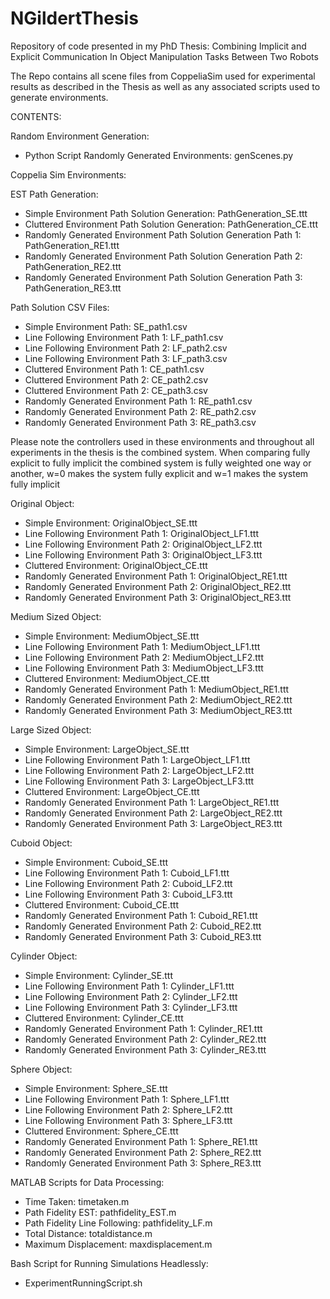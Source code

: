 # NGildertThesis
Repository of code presented in my PhD Thesis: Combining Implicit and Explicit Communication In Object Manipulation Tasks Between Two Robots

The Repo contains all scene files from CoppeliaSim used for experimental results as described in the Thesis as well as any associated scripts used to generate environments.

CONTENTS:

Random Environment Generation:

- Python Script Randomly Generated Environments: genScenes.py

Coppelia Sim Environments:

EST Path Generation:

- Simple Environment Path Solution Generation: PathGeneration_SE.ttt
- Cluttered Environment Path Solution Generation: PathGeneration_CE.ttt
- Randomly Generated Environment Path Solution Generation Path 1: PathGeneration_RE1.ttt
- Randomly Generated Environment Path Solution Generation Path 2: PathGeneration_RE2.ttt
- Randomly Generated Environment Path Solution Generation Path 3: PathGeneration_RE3.ttt

Path Solution CSV Files:

- Simple Environment Path: SE_path1.csv
- Line Following Environment Path 1: LF_path1.csv
- Line Following Environment Path 2: LF_path2.csv
- Line Following Environment Path 3: LF_path3.csv
- Cluttered Environment Path 1: CE_path1.csv
- Cluttered Environment Path 2: CE_path2.csv
- Cluttered Environment Path 2: CE_path3.csv
- Randomly Generated Environment Path 1: RE_path1.csv
- Randomly Generated Environment Path 2: RE_path2.csv
- Randomly Generated Environment Path 3: RE_path3.csv

Please note the controllers used in these environments and throughout all experiments in the thesis is the combined system. When comparing fully explicit to fully implicit the combined system is fully weighted one way or another, w=0 makes the system fully explicit and w=1 makes the system fully implicit

Original Object:

- Simple Environment: OriginalObject_SE.ttt
- Line Following Environment Path 1: OriginalObject_LF1.ttt
- Line Following Environment Path 2: OriginalObject_LF2.ttt
- Line Following Environment Path 3: OriginalObject_LF3.ttt
- Cluttered Environment: OriginalObject_CE.ttt
- Randomly Generated Environment Path 1: OriginalObject_RE1.ttt
- Randomly Generated Environment Path 2: OriginalObject_RE2.ttt
- Randomly Generated Environment Path 3: OriginalObject_RE3.ttt

Medium Sized Object:

- Simple Environment: MediumObject_SE.ttt
- Line Following Environment Path 1: MediumObject_LF1.ttt
- Line Following Environment Path 2: MediumObject_LF2.ttt
- Line Following Environment Path 3: MediumObject_LF3.ttt
- Cluttered Environment: MediumObject_CE.ttt
- Randomly Generated Environment Path 1: MediumObject_RE1.ttt
- Randomly Generated Environment Path 2: MediumObject_RE2.ttt
- Randomly Generated Environment Path 3: MediumObject_RE3.ttt

Large Sized Object:

- Simple Environment: LargeObject_SE.ttt
- Line Following Environment Path 1: LargeObject_LF1.ttt
- Line Following Environment Path 2: LargeObject_LF2.ttt
- Line Following Environment Path 3: LargeObject_LF3.ttt
- Cluttered Environment: LargeObject_CE.ttt
- Randomly Generated Environment Path 1: LargeObject_RE1.ttt
- Randomly Generated Environment Path 2: LargeObject_RE2.ttt
- Randomly Generated Environment Path 3: LargeObject_RE3.ttt

Cuboid Object:

- Simple Environment: Cuboid_SE.ttt
- Line Following Environment Path 1: Cuboid_LF1.ttt
- Line Following Environment Path 2: Cuboid_LF2.ttt
- Line Following Environment Path 3: Cuboid_LF3.ttt
- Cluttered Environment: Cuboid_CE.ttt
- Randomly Generated Environment Path 1: Cuboid_RE1.ttt
- Randomly Generated Environment Path 2: Cuboid_RE2.ttt
- Randomly Generated Environment Path 3: Cuboid_RE3.ttt

Cylinder Object:

- Simple Environment: Cylinder_SE.ttt
- Line Following Environment Path 1: Cylinder_LF1.ttt
- Line Following Environment Path 2: Cylinder_LF2.ttt
- Line Following Environment Path 3: Cylinder_LF3.ttt
- Cluttered Environment: Cylinder_CE.ttt
- Randomly Generated Environment Path 1: Cylinder_RE1.ttt
- Randomly Generated Environment Path 2: Cylinder_RE2.ttt
- Randomly Generated Environment Path 3: Cylinder_RE3.ttt

Sphere Object:

- Simple Environment: Sphere_SE.ttt
- Line Following Environment Path 1: Sphere_LF1.ttt
- Line Following Environment Path 2: Sphere_LF2.ttt
- Line Following Environment Path 3: Sphere_LF3.ttt
- Cluttered Environment: Sphere_CE.ttt
- Randomly Generated Environment Path 1: Sphere_RE1.ttt
- Randomly Generated Environment Path 2: Sphere_RE2.ttt
- Randomly Generated Environment Path 3: Sphere_RE3.ttt

MATLAB Scripts for Data Processing:

- Time Taken: timetaken.m
- Path Fidelity EST: pathfidelity_EST.m
- Path Fidelity Line Following: pathfidelity_LF.m
- Total Distance: totaldistance.m
- Maximum Displacement: maxdisplacement.m 

Bash Script for Running Simulations Headlessly:

- ExperimentRunningScript.sh


